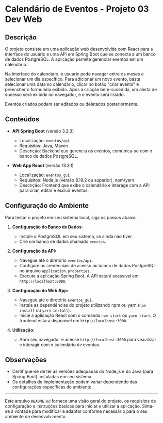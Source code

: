 # Calendário de Eventos - Projeto 03 Dev Web

## Descrição

O projeto consiste em uma aplicação web desenvolvida com React para a interface do usuário e uma API em Spring Boot que se conecta a um banco de dados PostgreSQL. A aplicação permite gerenciar eventos em um calendário.

Na interface do calendário, o usuário pode navegar entre os meses e selecionar um dia específico. Para adicionar um novo evento, basta selecionar uma data no calendário, clicar no botão "criar evento" e preencher o formulário exibido. Após a criação bem-sucedida, um alerta de sucesso será exibido no navegador, e o evento será listado.

Eventos criados podem ser editados ou deletados posteriormente.

## Conteúdos

- **API Spring Boot** (versão 3.2.3)
  - Localização: `eventos/api`
  - Requisitos: Java, Maven
  - Descrição: Backend que gerencia os eventos, comunica-se com o banco de dados PostgreSQL.

- **Web App React** (versão 18.3.1)
  - Localização: `eventos_gui`
  - Requisitos: Node.js (versão 8.19.2 ou superior), npm/yarn
  - Descrição: Frontend que exibe o calendário e interage com a API para criar, editar e excluir eventos.

## Configuração do Ambiente

Para testar o projeto em seu sistema local, siga os passos abaixo:

1. **Configuração do Banco de Dados:**
   - Instale o PostgreSQL em seu sistema, se ainda não tiver.
   - Crie um banco de dados chamado `eventos`.

2. **Configuração da API:**
   - Navegue até o diretório `eventos/api`.
   - Configure as credenciais de acesso ao banco de dados PostgreSQL no arquivo `application.properties`.
   - Execute a aplicação Spring Boot. A API estará acessível em `http://localhost:8080`.

3. **Configuração do Web App:**
   - Navegue até o diretório `eventos_gui`.
   - Instale as dependências do projeto utilizando npm ou yarn (`npm install` ou `yarn install`).
   - Inicie a aplicação React com o comando `npm start` ou `yarn start`. O frontend estará disponível em `http://localhost:3000`.

4. **Utilização:**
   - Abra seu navegador e acesse `http://localhost:3000` para visualizar e interagir com o calendário de eventos.

## Observações

- Certifique-se de ter as versões adequadas do Node.js e do Java (para Spring Boot) instaladas em seu sistema.
- Os detalhes de implementação podem variar dependendo das configurações específicas do ambiente.

---

Este arquivo `README.md` fornece uma visão geral do projeto, os requisitos de configuração e instruções básicas para iniciar e utilizar a aplicação. Sinta-se à vontade para modificar e adaptar conforme necessário para o seu ambiente de desenvolvimento.
